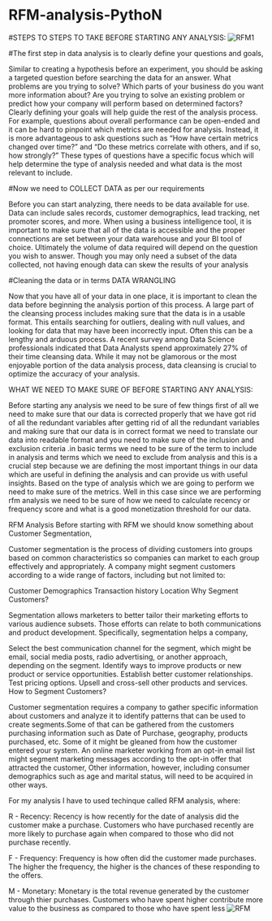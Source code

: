 # RFM-analysis-PythoN
#STEPS TO STEPS TO TAKE BEFORE STARTING ANY ANALYSIS:
![RFM1](https://user-images.githubusercontent.com/77893734/227652811-a9abd068-1ff2-44c2-a7e8-d7da5e70e214.png)

#The first step in data analysis is to clearly define your questions and goals,

Similar to creating a hypothesis before an experiment, you should be asking a targeted question before searching the data for an answer. What problems are you trying to solve? Which parts of your business do you want more information about? Are you trying to solve an existing problem or predict how your company will perform based on determined factors? Clearly defining your goals will help guide the rest of the analysis process. For example, questions about overall performance can be open-ended and it can be hard to pinpoint which metrics are needed for analysis. Instead, it is more advantageous to ask questions such as “How have certain metrics changed over time?” and “Do these metrics correlate with others, and if so, how strongly?” These types of questions have a specific focus which will help determine the type of analysis needed and what data is the most relevant to include.

#Now we need to COLLECT DATA as per our requirements

Before you can start analyzing, there needs to be data available for use. Data can include sales records, customer demographics, lead tracking, net promoter scores, and more. When using a business intelligence tool, it is important to make sure that all of the data is accessible and the proper connections are set between your data warehouse and your BI tool of choice. Ultimately the volume of data required will depend on the question you wish to answer. Though you may only need a subset of the data collected, not having enough data can skew the results of your analysis

#Cleaning the data or in terms DATA WRANGLING

Now that you have all of your data in one place, it is important to clean the data before beginning the analysis portion of this process. A large part of the cleansing process includes making sure that the data is in a usable format. This entails searching for outliers, dealing with null values, and looking for data that may have been incorrectly input. Often this can be a lengthy and arduous process. A recent survey among Data Science professionals indicated that Data Analysts spend approximately 27% of their time cleansing data. While it may not be glamorous or the most enjoyable portion of the data analysis process, data cleansing is crucial to optimize the accuracy of your analysis.

WHAT WE NEED TO MAKE SURE OF BEFORE STARTING ANY ANALYSIS:

Before starting any analysis we need to be sure of few things first of all we need to make sure that our data is corrected properly that we have got rid of all the redundant variables after getting rid of all the redundant variables and making sure that our data is in correct format we need to translate our data into readable format and you need to make sure of the inclusion and exclusion criteria .in basic terms we need to be sure of the term to include in analysis and terms which we need to exclude from analysis and this is a crucial step because we are defining the most important things in our data which are useful in defining the analysis and can provide us with useful insights. Based on the type of analysis which we are going to perform we need to make sure of the metrics. Well in this case since we are performing rfm analysis we need to be sure of how we need to calculate recency or frequency score and what is a good monetization threshold for our data.

RFM Analysis
Before starting with RFM we should know something about Customer Segmentation,

Customer segmentation is the process of dividing customers into groups based on common characteristics so companies can market to each group effectively and appropriately. A company might segment customers according to a wide range of factors, including but not limited to:

Customer Demographics
Transaction history
Location
Why Segment Customers?

Segmentation allows marketers to better tailor their marketing efforts to various audience subsets. Those efforts can relate to both communications and product development. Specifically, segmentation helps a company,

Select the best communication channel for the segment, which might be email, social media posts, radio advertising, or another approach, depending on the segment.
Identify ways to improve products or new product or service opportunities.
Establish better customer relationships.
Test pricing options.
Upsell and cross-sell other products and services.
How to Segment Customers?

Customer segmentation requires a company to gather specific information about customers and analyze it to identify patterns that can be used to create segments.Some of that can be gathered from the customers purchasing information such as Date of Purchase, geography, products purchased, etc. Some of it might be gleaned from how the customer entered your system. An online marketer working from an opt-in email list might segment marketing messages according to the opt-in offer that attracted the customer, Other information, however, including consumer demographics such as age and marital status, will need to be acquired in other ways.

For my analysis I have to used techinque called RFM analysis, where:

R - Recency: Recency is how recently for the date of analysis did the customer make a purchase. Customers who have purchased recently are more likely to purchase again when compared to those who did not purchase recently.

F - Frequency: Frequency is how often did the customer made purchases. The higher the frequency, the higher is the chances of these responding to the offers.

M - Monetary: Monetary is the total revenue generated by the customer through thier purchases. Customers who have spent higher contribute more value to the business as compared to those who have spent less
![RFM](https://user-images.githubusercontent.com/77893734/227652667-4917017c-45e8-4715-9a9a-30ca80501254.png)
